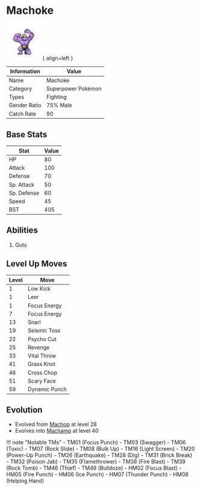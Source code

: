 # Machoke

![Machoke](../images/pokemon/67.png){ align=left }

| Information | Value |
|------------|--------|
| Name | Machoke |
| Category | Superpower Pokémon |
| Types | Fighting |
| Gender Ratio | 75% Male |
| Catch Rate | 90 |

## Base Stats

| Stat | Value |
|------|-------|
| HP | 80 |
| Attack | 100 |
| Defense | 70 |
| Sp. Attack | 50 |
| Sp. Defense | 60 |
| Speed | 45 |
| BST | 405 |

## Abilities
1. Guts

## Level Up Moves
| Level | Move |
|-------|------|
| 1 | Low Kick |
| 1 | Leer |
| 1 | Focus Energy |
| 7 | Focus Energy |
| 13 | Snarl |
| 19 | Seismic Toss |
| 22 | Psycho Cut |
| 25 | Revenge |
| 33 | Vital Throw |
| 41 | Grass Knot |
| 46 | Cross Chop |
| 51 | Scary Face |
| 59 | Dynamic Punch |

## Evolution
- Evolved from [Machop](066-machop.md) at level 28
- Evolves into [Machamp](068-machamp.md) at level 40

!!! note "Notable TMs"
    - TM01 (Focus Punch)
    - TM03 (Swagger)
    - TM06 (Toxic)
    - TM07 (Rock Slide)
    - TM08 (Bulk Up)
    - TM16 (Light Screen)
    - TM20 (Power-Up Punch)
    - TM26 (Earthquake)
    - TM28 (Dig)
    - TM31 (Brick Break)
    - TM32 (Poison Jab)
    - TM35 (Flamethrower)
    - TM38 (Fire Blast)
    - TM39 (Rock Tomb)
    - TM46 (Thief)
    - TM49 (Bulldoze)
    - HM02 (Focus Blast)
    - HM05 (Fire Punch)
    - HM06 (Ice Punch)
    - HM07 (Thunder Punch)
    - HM08 (Helping Hand)
